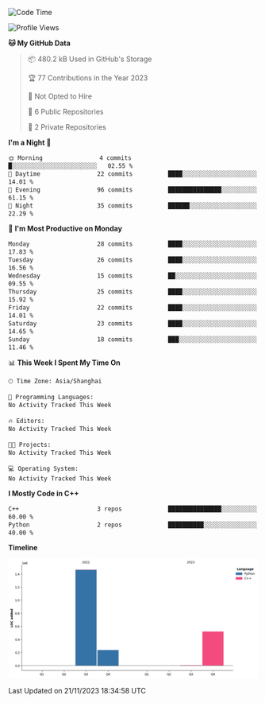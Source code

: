 <!--START_SECTION:waka-->
![Code Time](http://img.shields.io/badge/Code%20Time-37%20hrs%2013%20mins-blue)

![Profile Views](http://img.shields.io/badge/Profile%20Views-43-blue)

**🐱 My GitHub Data** 

> 📦 480.2 kB Used in GitHub's Storage 
 > 
> 🏆 77 Contributions in the Year 2023
 > 
> 🚫 Not Opted to Hire
 > 
> 📜 6 Public Repositories 
 > 
> 🔑 2 Private Repositories 
 > 
**I'm a Night 🦉** 

```text
🌞 Morning                4 commits           █░░░░░░░░░░░░░░░░░░░░░░░░   02.55 % 
🌆 Daytime                22 commits          ████░░░░░░░░░░░░░░░░░░░░░   14.01 % 
🌃 Evening                96 commits          ███████████████░░░░░░░░░░   61.15 % 
🌙 Night                  35 commits          ██████░░░░░░░░░░░░░░░░░░░   22.29 % 
```
📅 **I'm Most Productive on Monday** 

```text
Monday                   28 commits          ████░░░░░░░░░░░░░░░░░░░░░   17.83 % 
Tuesday                  26 commits          ████░░░░░░░░░░░░░░░░░░░░░   16.56 % 
Wednesday                15 commits          ██░░░░░░░░░░░░░░░░░░░░░░░   09.55 % 
Thursday                 25 commits          ████░░░░░░░░░░░░░░░░░░░░░   15.92 % 
Friday                   22 commits          ████░░░░░░░░░░░░░░░░░░░░░   14.01 % 
Saturday                 23 commits          ████░░░░░░░░░░░░░░░░░░░░░   14.65 % 
Sunday                   18 commits          ███░░░░░░░░░░░░░░░░░░░░░░   11.46 % 
```


📊 **This Week I Spent My Time On** 

```text
🕑︎ Time Zone: Asia/Shanghai

💬 Programming Languages: 
No Activity Tracked This Week

🔥 Editors: 
No Activity Tracked This Week

🐱‍💻 Projects: 
No Activity Tracked This Week

💻 Operating System: 
No Activity Tracked This Week
```

**I Mostly Code in C++** 

```text
C++                      3 repos             ███████████████░░░░░░░░░░   60.00 % 
Python                   2 repos             ██████████░░░░░░░░░░░░░░░   40.00 % 
```



**Timeline**

![Lines of Code chart](https://raw.githubusercontent.com/LeKZzzz/LeKZzzz/master/assets/bar_graph.png)


 Last Updated on 21/11/2023 18:34:58 UTC
<!--END_SECTION:waka-->

